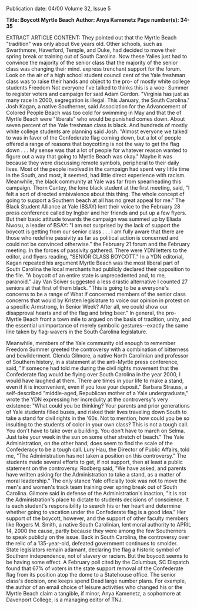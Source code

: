 Publication date: 04/00
Volume 32, Issue 5

**Title: Boycott Myrtle Beach**
**Author: Anya Kamenetz**
**Page number(s): 34-35**

EXTRACT ARTICLE CONTENT:
They pointed out that the Myrtle Beach "tradition" was only about 
6ve years old. Other schools, such as Swarthmore, Haverford, 
Temple, and Duke, had decided to move their spring break or 
training out of South Carolina. Now these Yalies just had to 
convince the majority of the senior class that the majority of the 
senior class was changing their mind.
express trenchant support for 
the forum. Look on the air of a high school student council
cent of the Yale freshman class was 
to raise their hands and object to the pro-
of mostly white college students
Freedom
Not everyone I've talked to thinks this is a woe-
Summer to register voters and campaign for
said Adam Gordon. "Virginia has just as many race
In 2000, segregation is illegal. This January, the
South Carolina." Josh Kagan, a native Southerner, said
Association for the Advancement of Colored People
Beach was too cold for swimming in May and that the
of Myrtle Beach were "liberals" who would be punished
comes down. About seven percent of the Yale freshman class is
black. And hundreds of mostly white college students are planning
said Josh. "Almost everyone we talked to was in favor
of the Confederate flag coming down, but a lot of people offered a
range of reasons that boycotting is not the way to get the flag
down . . . My sense was that a lot of people for whatever reason wanted
to figure out a way that going to Myrtle Beach was okay."
Maybe it was because they were discussing remote symbols,
peripheral to their daily lives. Most of the people involved in the
campaign had spent very little time in the South, and most, it
seemed, had little direct experience with racism. Meanwhile, the
black community at Yale was far from spearheading this campaign.
Thorn Cantey, the lone black student at the first meeting, said, "I
felt a sort of directed ambivalence about this thing. The whole concept of going to support a Southern beach at all has no great appeal
for me." The Black Student Alliance at Yale (BSAY) lent their voice
to the February 28 press conference called by Ingber and her friends
and put up a few flyers. But their basic attitude towards the campaign was summed up by Eliada Nwosu, a leader of BSAY: "I am not
surprised by the lack of support the boycott is getting from our
senior class . . . I am fully aware that there are those who redefine passivity as far as political action is concerned and could not be convinced otherwise."
the February 21 forum and the February
meeting. In the forces of passivity gathered. There were YDN
letters to the editor, and flyers reading, "SENIOR CLASS
BOYCOTT." In a YDN editorial, Kagan repeated his argument
Myrtle Beach was the most liberal part of South Carolina
the local merchants had publicly declared their opposition
to the file. "A boycott of an entire state is unprecedented and, to
me, paranoid." Jay Van Sciver suggested a less drastic alternative
I counted 27 seniors at that first
of them black. "This is going to be a
everyone's concerns to be
a range of
What if concerned members of the senior class
concerns that would
by Kristen
legislature to voice our opinion in protest on a specific
Armstrong, In
Senior Week? After all, we could show our disapproval
hearts and
of the flag and bring beer." In general, the pro-Myrtle Beach front
a town mile
to
argued on the basis of tradition, unity, and the essential unimportance of merely symbolic gestures--exactly the same line taken by
flag-wavers in the South Carolina legislature.


Meanwhile, members of the Yale community old enough to remember Freedom
Summer greeted the controversy with a
combination of bitterness and bewilderment. Glenda Gilmore, a native North
Carolinian and professor of Southern history, in a statement at the anti-Myrtle press
conference, said, "If someone had told me
during the civil rights movement that the
Confederate flag would be flying over
South Carolina in the year 2000, I would
have laughed at them. There are times in
your life to make a stand, even if it is
inconvenient, even if you lose your
deposit." Barbara Strauss, a self-described
"middle-aged, Republican mother of a Yale
undergraduate," wrote the YDN expressing
her incredulity at the controversy's very
existence: "What could you be thinking?
Your parents and prior generations of Yale
students filled buses, and risked their lives
traveling down South to take a stand for
civil rights in the '60s. Not to mention,
how could you be so insulting to the students of color in your own class? This is not
a tough call. You don't have to take over a
building. You don't have to march on
Selma. Just take your week in the sun on
some other stretch of beach."
The Yale Administration, on the other
hand, does seem to find the scale of the
Confederacy to be a tough call. Lury Hau,
the Director of Public Affairs, told me,
"The Administration has not taken a position on this controversy." The students
made several efforts to get, if not support,
then at least a public statement on
the controversy. Rodberg said, "We have
asked, and parents have written asking
for the Administration to take a stand, as a
matter of moral leadership." The only
stance Yale officially took was not to move
the men's and women's track team training
over spring break out of South Carolina.
Gilmore
said
in
defense
of
the
Administration's inaction, "It is not the
Administration's place to dictate to students decisions of conscience. It is each student's responsibility to search his or her
heart and determine whether going to
vacation under the Confederate flag is a
good idea." Her support of the boycott,
however, and the support of other faculty
members like Rogers M. Smith, a native
South Carolinian, lent moral authority to
APRIL 14, 2000
the cause, partly because they were among
the few Southerners to speak publicly on
the issue.
Back in South Carolina, the controversy over the relic of a 135-year-old, defeated
government continues to smolder. State
legislators remain adamant, declaring the
flag a historic symbol of Southern independence, not of slavery or racism. But the
boycott seems to be having some effect. A
February poll cited by the Columbus, SC
Dispatch found that 67% of voters in the
state
support
removal of the
Confederate flag from its position atop
the dome to a
Statehouse office.  The
senior
class's
decision, one keeps
spend Dead
large number
plans. For example,
the author of an email
choice of leisure activities
who changed his or
the Myrtle Beach
claim a tangible, if minor,
Anya Kamenetz, a sophomore at Davenport
College, is a managing editor of TNJ.